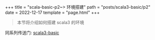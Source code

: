 +++
title = "scala-basic-p2~> 环境搭建"
path = "posts/scala3-basic/p2"
date = 2022-12-17
template = "page.html"
+++
> 本节将介绍如何搭建 scala3 的环境
<!-- more -->

同系列传送门: [scala3-basic](/categories/scala3-basic)
